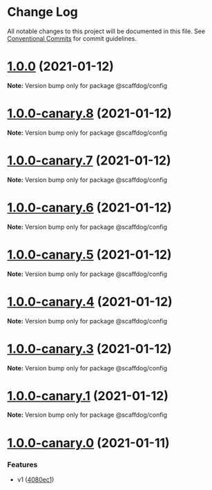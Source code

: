 # Change Log

All notable changes to this project will be documented in this file.
See [Conventional Commits](https://conventionalcommits.org) for commit guidelines.

# [1.0.0](https://github.com/cats-oss/scaffdog/compare/v1.0.0-canary.8...v1.0.0) (2021-01-12)

**Note:** Version bump only for package @scaffdog/config

# [1.0.0-canary.8](https://github.com/cats-oss/scaffdog/compare/v1.0.0-canary.7...v1.0.0-canary.8) (2021-01-12)

**Note:** Version bump only for package @scaffdog/config

# [1.0.0-canary.7](https://github.com/cats-oss/scaffdog/compare/v1.0.0-canary.6...v1.0.0-canary.7) (2021-01-12)

**Note:** Version bump only for package @scaffdog/config

# [1.0.0-canary.6](https://github.com/cats-oss/scaffdog/compare/v1.0.0-canary.5...v1.0.0-canary.6) (2021-01-12)

**Note:** Version bump only for package @scaffdog/config

# [1.0.0-canary.5](https://github.com/cats-oss/scaffdog/compare/v1.0.0-canary.4...v1.0.0-canary.5) (2021-01-12)

**Note:** Version bump only for package @scaffdog/config

# [1.0.0-canary.4](https://github.com/cats-oss/scaffdog/compare/v1.0.0-canary.3...v1.0.0-canary.4) (2021-01-12)

**Note:** Version bump only for package @scaffdog/config

# [1.0.0-canary.3](https://github.com/cats-oss/scaffdog/compare/v1.0.0-canary.2...v1.0.0-canary.3) (2021-01-12)

**Note:** Version bump only for package @scaffdog/config

# [1.0.0-canary.1](https://github.com/cats-oss/scaffdog/compare/v1.0.0-canary.0...v1.0.0-canary.1) (2021-01-12)

**Note:** Version bump only for package @scaffdog/config

# [1.0.0-canary.0](https://github.com/cats-oss/scaffdog/compare/v0.3.0...v1.0.0-canary.0) (2021-01-11)

### Features

- v1 ([4080ec1](https://github.com/cats-oss/scaffdog/commit/4080ec14ef4397bd9061afca92eaf742926e58ac))
